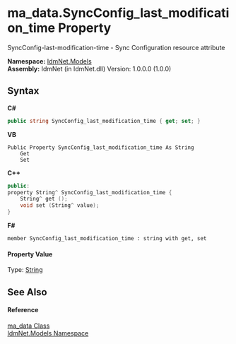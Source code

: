 # ma_data.SyncConfig_last_modification_time Property 
 

SyncConfig-last-modification-time - Sync Configuration resource attribute

**Namespace:**&nbsp;<a href="N_IdmNet_Models">IdmNet.Models</a><br />**Assembly:**&nbsp;IdmNet (in IdmNet.dll) Version: 1.0.0.0 (1.0.0)

## Syntax

**C#**<br />
``` C#
public string SyncConfig_last_modification_time { get; set; }
```

**VB**<br />
``` VB
Public Property SyncConfig_last_modification_time As String
	Get
	Set
```

**C++**<br />
``` C++
public:
property String^ SyncConfig_last_modification_time {
	String^ get ();
	void set (String^ value);
}
```

**F#**<br />
``` F#
member SyncConfig_last_modification_time : string with get, set

```


#### Property Value
Type: <a href="http://msdn2.microsoft.com/en-us/library/s1wwdcbf" target="_blank">String</a>

## See Also


#### Reference
<a href="T_IdmNet_Models_ma_data">ma_data Class</a><br /><a href="N_IdmNet_Models">IdmNet.Models Namespace</a><br />